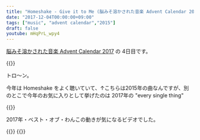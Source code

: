 ```yaml
---
title: "Homeshake - Give it to Me (脳みそ溶かされた音楽 Advent Calendar 2017)"
date: "2017-12-04T00:00:00+09:00"
tags: ["music", "advent calendar","2015"]
draft: false
youtube: mHqPrL_wpy4
---
```


[脳みそ溶かされた音楽 Advent Calendar 2017](https://adventar.org/calendars/2086) の 4日目です。

{{<youtube src="mHqPrL_wpy4" title="Homeshake - Give It To Me">}}

トロ〜ン。

今年は Homeshake をよく聴いていて、↑こちらは2015年の曲なんですが、別のとこで今年のお気に入りとして挙げたのは 2017年の "every single thing"

{{<youtube src="0aOzT11GMKM" title="Homeshake - Every Single Thing">}}

2017年・ベスト・オブ・わんこの動きが気になるビデオでした。

{{<amazon asin="B012GKDB2A" title="Homeshake - Midnight Snack (2015)">}}
{{<amazon asin="B01NADHRFB" title="Homeshake - Fresh Air (2017)">}}
